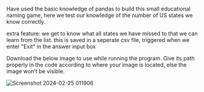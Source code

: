 Have used the basic knowledge of pandas to build this small educational naming game, here we test our knowledge of the number of US states we know correctly.

extra feature:
we get to know what all states we have missed to that we can learn from the list. this is saved in a seperate csv file, triggered when we enter "Exit" in the answer input box

Download the below image to use while running the program. Give its path properly in the code according to where your image is located, else the image won't be visible.

![Screenshot 2024-02-25 011906](https://github.com/ManasChagi/Python-projects/assets/115474765/7f928e10-8530-45e3-bcda-629d72245342)



